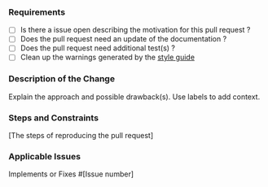 ### Requirements

* [ ] Is there a issue open describing the motivation for this pull request ?
* [ ] Does the pull request need an update of the documentation ?
* [ ] Does the pull request need additional test(s) ?
* [ ] Clean up the warnings generated by the [style guide](https://www.jetbrains.com/help/pycharm/2017.1/code-inspection.html)

### Description of the Change

Explain the approach and possible drawback(s). Use labels to add context.

### Steps and Constraints

[The steps of reproducing the pull request]

### Applicable Issues

Implements or Fixes #[Issue number]
